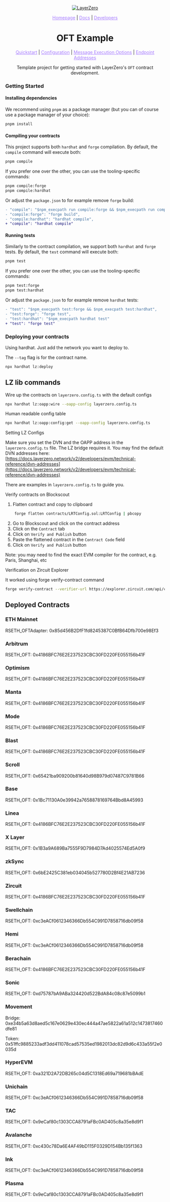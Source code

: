 <p align="center">
  <a href="https://layerzero.network">
    <img alt="LayerZero" style="max-width: 500px" src="https://d3a2dpnnrypp5h.cloudfront.net/bridge-app/lz.png"/>
  </a>
</p>

<p align="center">
  <a href="https://layerzero.network" style="color: #a77dff">Homepage</a> | <a href="https://docs.layerzero.network/" style="color: #a77dff">Docs</a> | <a href="https://layerzero.network/developers" style="color: #a77dff">Developers</a>
</p>

<h1 align="center">OFT Example</h1>

<p align="center">
  <a href="https://docs.layerzero.network/contracts/oft" style="color: #a77dff">Quickstart</a> | <a href="https://docs.layerzero.network/contracts/oapp-configuration" style="color: #a77dff">Configuration</a> | <a href="https://docs.layerzero.network/contracts/options" style="color: #a77dff">Message Execution Options</a> | <a href="https://docs.layerzero.network/contracts/endpoint-addresses" style="color: #a77dff">Endpoint Addresses</a>
</p>

<p align="center">Template project for getting started with LayerZero's <code>OFT</code> contract development.</p>

### Getting Started

#### Installing dependencies

We recommend using `pnpm` as a package manager (but you can of course use a package manager of your choice):

```bash
pnpm install
```

#### Compiling your contracts

This project supports both `hardhat` and `forge` compilation. By default, the `compile` command will execute both:

```bash
pnpm compile
```

If you prefer one over the other, you can use the tooling-specific commands:

```bash
pnpm compile:forge
pnpm compile:hardhat
```

Or adjust the `package.json` to for example remove `forge` build:

```diff
- "compile": "$npm_execpath run compile:forge && $npm_execpath run compile:hardhat",
- "compile:forge": "forge build",
- "compile:hardhat": "hardhat compile",
+ "compile": "hardhat compile"
```

#### Running tests

Similarly to the contract compilation, we support both `hardhat` and `forge` tests. By default, the `test` command will execute both:

```bash
pnpm test
```

If you prefer one over the other, you can use the tooling-specific commands:

```bash
pnpm test:forge
pnpm test:hardhat
```

Or adjust the `package.json` to for example remove `hardhat` tests:

```diff
- "test": "$npm_execpath test:forge && $npm_execpath test:hardhat",
- "test:forge": "forge test",
- "test:hardhat": "$npm_execpath hardhat test"
+ "test": "forge test"
```

### Deploying your contracts

Using hardhat. Just add the network you want to deploy to.

The `--tag` flag is for the contract name.

```bash
npx hardhat lz:deploy
```

## LZ lib commands

Wire up the contracts on `layerzero.config.ts` with the default configs

```bash
npx hardhat lz:oapp:wire --oapp-config layerzero.config.ts
```

Human readable config table

```bash
npx hardhat lz:oapp:config:get --oapp-config layerzero.config.ts
```

Setting LZ Configs

Make sure you set the DVN and the OAPP address in the `layerzero.config.ts` file. The LZ bridge requires it. You may find the default DVN addresses here: [https://docs.layerzero.network/v2/developers/evm/technical-reference/dvn-addresses](https://docs.layerzero.network/v2/developers/evm/technical-reference/dvn-addresses)

There are examples in `layerzero.config.ts` to guide you.

Verify contracts on Blockscout

1. Flatten contract and copy to clipboard

```bash
    forge flatten contracts/LRTConfig.sol:LRTConfig | pbcopy
```

2. Go to Blockscout and click on the contract address
3. Click on the `Contract` tab
4. Click on `Verify and Publish` button
5. Paste the flattened contract in the `Contract Code` field
6. Click on `Verify and Publish` button

Note: you may need to find the exact EVM compiler for the contract, e.g. Paris, Shanghai, etc

Verification on Zircuit Explorer

It worked using forge verify-contract command

```bash
forge verify-contract --verifier-url https://explorer.zircuit.com/api/contractVerifyHardhat <deployed-contract-address> <source-file>:<contract-name> --root . --etherscan-api-key <ZIRCUIT_API_KEY>
```

## Deployed Contracts

### ETH Mainnet

RSETH_OFTAdapter: 0x85d456B2DfF1fd8245387C0BfB64Dfb700e98Ef3

### Arbitrum

RSETH_OFT: 0x4186BFC76E2E237523CBC30FD220FE055156b41F

### Optimism

RSETH_OFT: 0x4186BFC76E2E237523CBC30FD220FE055156b41F

### Manta

RSETH_OFT: 0x4186BFC76E2E237523CBC30FD220FE055156b41F

### Mode

RSETH_OFT: 0x4186BFC76E2E237523CBC30FD220FE055156b41F

### Blast

RSETH_OFT: 0x4186BFC76E2E237523CBC30FD220FE055156b41F

### Scroll

RSETH_OFT: 0x65421ba909200b81640d98B979d07487C9781B66

### Base

RSETH_OFT: 0x1Bc71130A0e39942a7658878169764Bbd8A45993

### Linea

RSETH_OFT: 0x4186BFC76E2E237523CBC30FD220FE055156b41F

### X Layer

RSETH_OFT: 0x1B3a9A689Ba7555F9D7984D7Ad4025574Ed5A0f9

### zkSync

RSETH_OFT: 0x6bE2425C381eb034045b527780D2Bf4E21AB7236

### Zircuit

RSETH_OFT: 0x4186BFC76E2E237523CBC30FD220FE055156b41F

### Swellchain

RSETH_OFT: 0xc3eACf0612346366Db554C991D7858716db09f58

### Hemi

RSETH_OFT: 0xc3eACf0612346366Db554C991D7858716db09f58

### Berachain

RSETH_OFT: 0x4186BFC76E2E237523CBC30FD220FE055156b41F

### Sonic

RSETH_OFT: 0xd75787bA9ABa324420d522BdA84c08c87e5099b1

### Movement

Bridge: 0xe34b5a63d8aed5c167e0629e430ec444a47ae5822a61a512c1473817460dfe81

Token: 0x51ffc9885233adf3dd411078cad57535ed1982013dc82d9d6c433a55f2e0035d

### HyperEVM

RSETH_OFT: 0xa321D2A72DB265c04d5C1318Ed69a719681bBAdE

### Unichain

RSETH_OFT: 0xc3eACf0612346366Db554C991D7858716db09f58

### TAC

RSETH_OFT: 0x9eCaf80c1303CCA8791aFBc0AD405c8a35e8d9f1

### Avalanche

RSETH_OFT: 0xc430c78Da6E4AF49bD115F0329D154Bb135f1363

### Ink

RSETH_OFT: 0xc3eACf0612346366Db554C991D7858716db09f58

### Plasma

RSETH_OFT: 0x9eCaf80c1303CCA8791aFBc0AD405c8a35e8d9f1
